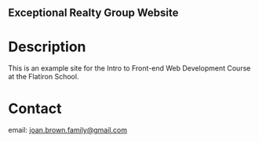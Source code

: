 Exceptional Realty Group Website
---

# Description

This is an example site for the Intro to Front-end Web
Development Course at the Flatiron School.

# Contact

email: joan.brown.family@gmail.com